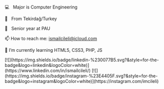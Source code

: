 
<p> 💻 &nbsp Major is Computer Engineering </p>
<p> 🥳 &nbsp From Tekirdağ/Turkey </p>
<p> 👻 &nbsp Senior year at PAU </p>
<p> 📫 How to reach me: <a href="mailto:ismailcileli@icloud.com">ismailcileli@icloud.com</a></p>
<p> 🌱 I’m currently learning HTML5, CSS3, PHP, JS</p>
[![](https://img.shields.io/badge/linkedin-%230077B5.svg?&style=for-the-badge&logo=linkedin&logoColor=white)](https://www.linkedin.com/in/ismailcileli/)
[![](https://img.shields.io/badge/instagram-%23E4405F.svg?&style=for-the-badge&logo=instagram&logoColor=white)](https://instagram.com/imcileli)
<!--
**ismlcll/ismlcll** is a ✨ _special_ ✨ repository because its `README.md` (this file) appears on your GitHub profile.

Here are some ideas to get you started:

- 🔭 I’m currently working on ...
- 🌱 I’m currently learning ...
- 👯 I’m looking to collaborate on ...
- 🤔 I’m looking for help with ...
- 💬 Ask me about ...
- 📫 How to reach me: ...
- 😄 Pronouns: ...
- ⚡ Fun fact: ...
-->
